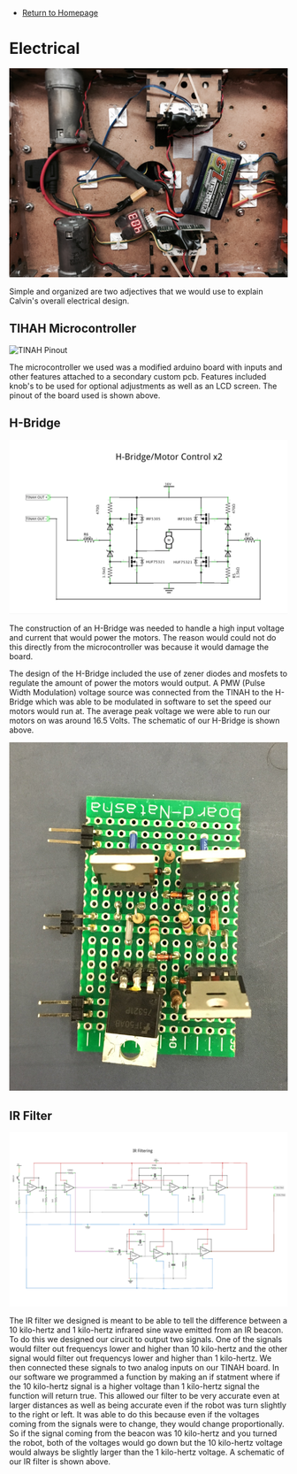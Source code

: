 * [Return to Homepage](index.md)
# Electrical
![Electrical Main Photo](images/main_electrical.jpg)


Simple and organized are two adjectives that we would use to explain Calvin's overall electrical design.

## TIHAH Microcontroller

![TINAH Pinout](images/tinah_pinout_reference.png)

The microcontroller we used was a modified arduino board with inputs and other features attached to a secondary custom pcb. Features included knob's to be used for optional adjustments as well as an LCD screen. The pinout of the board used is shown above.

## H-Bridge
![H-Bridge Schematic](images/H_Bridge_Schem.png)

The construction of an H-Bridge was needed to handle a high input voltage and current that would power the motors. The reason would could not do this directly from the microcontroller was because it would damage the board.

The design of the H-Bridge included the use of zener diodes and mosfets to regulate the amount of power the motors would output. A PMW (Pulse Width Modulation) voltage source was connected from the TINAH to the H-Bridge which was able to be modulated in software to set the speed our motors would run at. The average peak voltage we were able to run our motors on was around 16.5 Volts. The schematic of our H-Bridge is shown above.

![H-Bridge Picture](images/H_Bridge_Pic.jpg)

## IR Filter

![IR Filter Schematic](images/IR_Schem.png)

The IR filter we designed is meant to be able to tell the difference between a 10 kilo-hertz and 1 kilo-hertz infrared sine wave emitted from an IR beacon. To do this we designed our cirucit to output two signals. One of the signals would filter out frequencys lower and higher than 10 kilo-hertz and the other signal would filter out frequencys lower and higher than 1 kilo-hertz. We then connected these signals to two analog inputs on our TINAH board. In our software we programmed a function by  making an if statment where if the 10 kilo-hertz signal is a higher voltage than 1 kilo-hertz signal the function will return true. This allowed our filter to be very accurate even at larger distances as well as being accurate even if the robot was turn slightly to the right or left. It was able to do this because even if the voltages coming from the signals were to change, they would change proportionally. So if the signal coming from the beacon was 10 kilo-hertz and you turned the robot, both of the voltages would go down but the 10 kilo-hertz voltage would always be slightly larger than the 1 kilo-hertz voltage. A schematic of our IR filter is shown above.


